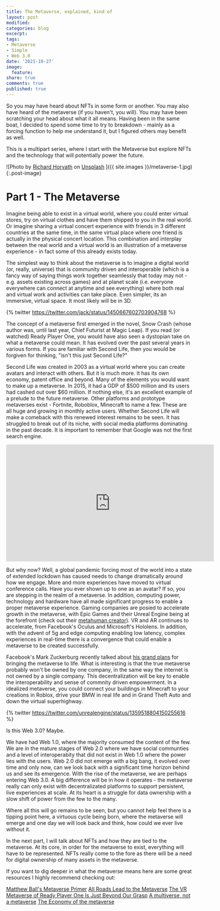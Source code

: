 ```yaml
---
title: The Metaverse, explained, kind of
layout: post
modified: 
categories: blog
excerpt: 
tags:
- Metaverse
- Simple
- Web 3.0
date: '2021-10-27'
image:
  feature: 
share: true
comments: true
published: true
---
```


So you may have heard about NFTs in some form or another. You may also have heard of the metaverse (if you haven't, you will). You may have been scratching your head about what it all means. Having been in the same boat, I decided to spend some time to try to breakdown - mainly as a forcing function to help me understand it, but I figured others may benefit as well. 

This is a multipart series, where I start with the Metaverse but explore NFTs and the technology that will potentially power the future.

![Photo by <a href="https://unsplash.com/@orwhat?utm_source=unsplash&utm_medium=referral&utm_content=creditCopyText">Richard Horvath</a> on <a href="https://unsplash.com/s/photos/metaverse?utm_source=unsplash&utm_medium=referral&utm_content=creditCopyText">Unsplash</a>
  ]({{ site.images }}/metaverse-1.jpg)
{:.post-image}

# Part 1 - The Metaverse

Imagine being able to exist in a virtual world, where you could enter virtual stores, try on virtual clothes and have them shipped to you in the real world. Or imagine sharing a virtual concert experience with friends in 3 different countries at the same time, in the same virtual place where one friend is actually in the physical concert location. This combination and interplay between the real world and a virtual world is an illustration of a metaverse experience - in fact some of this already exists today.

The simplest way to think about the metaverse is to imagine a digital world (or, really, universe) that is community driven and interoperable (which is a fancy way of saying things work together seamlessly that today may not - e.g. assets existing across games) and at planet scale (i.e. everyone everywhere can connect at anytime and see everything) where both real and virtual work and activities can take place. Even simpler, its an immersive, virtual space. It most likely will be in 3D.

{% twitter https://twitter.com/jack/status/1450667602703904768 %}

The concept of a metaverse first emerged in the novel, Snow Crash (whose author was, until last year, Chief Futurist at Magic Leap). If you read (or watched) Ready Player One, you would have also seen a dystopian take on what a metaverse could mean. It has evolved over the past several years in various forms. If you are familiar with Second Life, then you would be forgiven for thinking, "isn't this just Second Life?" 

Second Life was created in 2003 as a virtual world where you can create avatars and interact with others. But it is much more. It has its own economy, patent office and beyond. Many of the elements you would want to make up a metaverse. In 2015, it had a GDP of $500 million and its users had cashed out over $60 million. If nothing else, it's an excellent example of a prelude to the future metaverse. Other platforms and prototype metaverses exist - Fortnite, Roboblox, Minecraft to name a few. These are all huge and growing in monthly active users. Whether Second Life will make a comeback with this renewed interest remains to be seen. It has struggled to break out of its niche, with social media platforms dominating in the past decade. It is important to remember that Google was not the first search engine.

<div class="iframe_container">
  <iframe width="560" height="315" src="https://www.youtube.com/embed/lDWOpts_Z3o" frameborder="0" allowfullscreen="allowfullscreen"></iframe>
</div>

But why now? Well, a global pandemic forcing most of the world into a state of extended lockdown has caused needs to change dramatically around how we engage. More and more experiences have moved to virtual conference calls. Have you ever shown up to one as an avatar? If so, you are stepping in the realm of a metaverse. In addition, computing power, technology and hardware have all made significant progress to enable a proper metaverse experience. Gaming companies are posied to accelerate growth in the metaverse, with Epic Games and their Unreal Engine being at the forefront (check out their [metahuman creator](https://www.unrealengine.com/en-US/digital-humans)). VR and AR continues to accelerate, from Facebook's Oculus and Microsoft's Hololens. In addition, with the advent of 5g and edge computing enabling low latency, complex experiences in real-time there is a convergence that could enable a metaverse to be created successfully. 

Facebook's Mark Zuckerburg recently talked about [his grand plans](https://www.cnet.com/features/mark-zuckerberg-on-facebook-vr-future-new-sensors-on-quest-pro-fitness-and-a-metaverse-for-work/) for bringing the metaverse to life. What is interesting is that the true metaverse probably won't be owned by one company, in the same way the internet is not owned by a single company. This decentralization will be key to enable the interoperability and sense of commnity driven empowerment. In a idealized metaverse, you could connect your buildings in Minecraft to your creations in Roblox, drive your BMW in real life and in Grand Theft Auto and down the virtual superhighway.

{% twitter https://twitter.com/unrealengine/status/1359518804150255616 %}

Is this Web 3.0? Maybe. 

We have had Web 1.0, where the majority consumed the content of the few. We are in the mature stages of Web 2.0 where we have social communties and a level of interoperabity that did not exist in Web 1.0 where the power lies with the users. Web 2.0 did not emerge with a big bang, it evolved over time and only now, can we look back with a significant time horizon behind us and see its emergence. With the rise of the metaverse, we are perhaps entering Web 3.0. A big difference will be in how it operates - the metaverse really can only exist with decentralizated platforms to support persistent, live experiences at scale. At its heart is a struggle for data ownership with a slow shift of power from the few to the many.

Where all this will go remains to be seen, but you cannot help feel there is a tipping point here, a virtuous cycle being born, where the metaverse will emerge and one day we will look back and think, how could we ever live without it.

In the next part, I will talk about NFTs and how they are tied to the metaverse. At its core, in order for the metaverse to exist, everything will have to be represented. NFTs really come to the fore as there will be a need for digital ownership of many assets in the metaverse.

If you want to dig deeper in what the metaverse means here are some great resources I highly recommend checking out:

[Matthew Ball's Metaverse Primer](https://www.matthewball.vc/the-metaverse-primer)
[All Roads Lead to the Metaverse](https://www.dentsu.com/us/en/blog/all-roads-lead-to-the-metaverse)
[The VR Metaverse of Ready Player One Is Just Beyond Our Grasp](https://www.wired.com/story/ready-player-one-vr-metaverse/)
[A multiverse, not a metaverse](https://techcrunch.com/2020/02/25/virtual-worlds-intro/)
[The Economy of the metaverse](https://medium.com/gamemakers/the-economy-of-the-metaverse-interview-with-epic-ceo-tim-sweeney-1822eed01ddf) 
